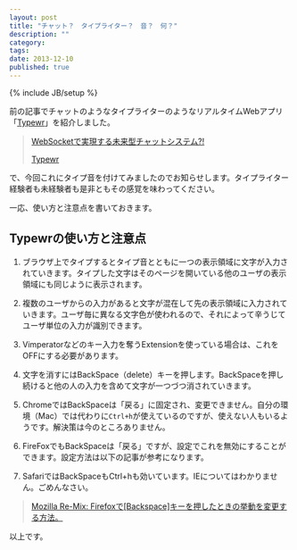 ```yaml
---
layout: post
title: "チャット？　タイプライター？　音？　何？"
description: ""
category: 
tags: 
date: 2013-12-10
published: true
---
```

{% include JB/setup %}

前の記事でチャットのようなタイプライターのようなリアルタイムWebアプリ「[Typewr](http://typewr.herokuapp.com/ "Typewr")」を紹介しました。

> [WebSocketで実現する未来型チャットシステム?!](http://melborne.github.io/2013/12/09/typewr-new-style-chat-with-websocket/ "WebSocketで実現する未来型チャットシステム?!")
>
> [Typewr](http://typewr.herokuapp.com/ "Typewr")


で、今回これにタイプ音を付けてみましたのでお知らせします。タイプライター経験者も未経験者も是非ともその感覚を味わってください。

一応、使い方と注意点を書いておきます。

## Typewrの使い方と注意点

1. ブラウザ上でタイプするとタイプ音とともに一つの表示領域に文字が入力されていきます。タイプした文字はそのページを開いている他のユーザの表示領域にも同じように表示されます。

2. 複数のユーザからの入力があると文字が混在して先の表示領域に入力されていきます。ユーザ毎に異なる文字色が使われるので、それによって辛うじてユーザ単位の入力が識別できます。

3. Vimperatorなどのキー入力を奪うExtensionを使っている場合は、これをOFFにする必要があります。

4. 文字を消すにはBackSpace（delete）キーを押します。BackSpaceを押し続けると他の人の入力を含めて文字が一つづつ消されていきます。

5. ChromeではBackSpaceは「戻る」に固定され、変更できません。自分の環境（Mac）では代わりに`Ctrl+h`が使えているのですが、使えない人もいるようです。解決策は今のところありません。

6. FireFoxでもBackSpaceは「戻る」ですが、設定でこれを無効にすることができます。設定方法は以下の記事が参考になります。

7. SafariではBackSpaceもCtrl+hも効いています。IEについてはわかりません。ごめんなさい。

> [Mozilla Re-Mix: Firefoxで[Backspace]キーを押したときの挙動を変更する方法。](http://mozilla-remix.seesaa.net/article/128191783.html "Mozilla Re-Mix: Firefoxで[Backspace]キーを押したときの挙動を変更する方法。")

以上です。

